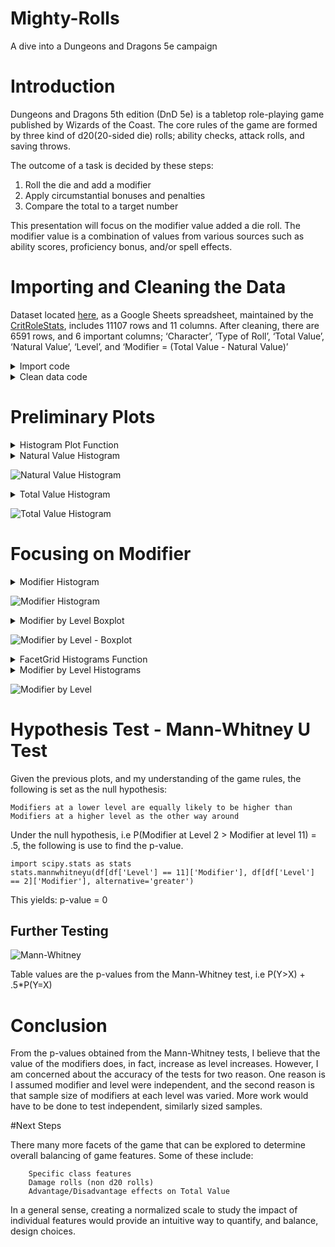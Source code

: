 # Mighty-Rolls
A dive into a Dungeons and Dragons 5e campaign


# Introduction

Dungeons and Dragons 5th edition (DnD 5e) is a tabletop role-playing game published by Wizards of the Coast.
The core rules of the game are formed by three kind of d20(20-sided die) rolls; ability checks, attack rolls,
and saving throws.

The outcome of a task is decided by these steps:
1. Roll the die and add a modifier
2. Apply circumstantial bonuses and penalties
3. Compare the total to a target number

This presentation will focus on the modifier value added a die roll. The modifier value is a combination of values 
from various sources such as ability scores, proficiency bonus, and/or spell effects.


# Importing and Cleaning the Data

Dataset located [here](https://docs.google.com/spreadsheets/d/1FFuw5c6Hk1NUlHv2Wvr5b9AElLA51KtRl9ZruPU8r9k/edit#gid=0), as a Google Sheets spreadsheet, maintained by the [CritRoleStats](https://www.critrolestats.com/), includes 11107 rows and 11 columns.
After cleaning, there are 6591 rows, and 6 important columns;
‘Character’, ‘Type of Roll’, ‘Total Value’, ‘Natural Value’, ‘Level’, and ‘Modifier = (Total Value - Natural Value)’

<details>
  <summary>Import code</summary>
  
  ```
  def html_to_df(dirpath):
    frames = []
    for filename in os.listdir(dirpath):
        if filename.endswith('.html'):
            fullpath = os.path.join(dirpath, filename)
            frames.append(pd.read_html(fullpath, header=1, index_col=0)[0])
    return pd.concat(frames).reset_index(drop=True)
  ```
 </details>
 
 <details>
    <summary>Clean data code</summary>
    
    ```
    def remove_rows(df, col, lst):
        df = df[~df[col].isin(lst)]
        return df[df[col].notnull()]
    
    def use_this_df():
        # create df of level in each episode
        ep_formatted = pd.read_csv('./data/level_by_ep.csv', names=['episode_int','Episode','Level'])
        df_ep_level = ep_formatted.filter(['episode_int', 'Level']).set_index('episode_int')
    
        # fix episode names
        df = html_to_df(dirpath).dropna(subset=['Episode'])
        df['episode_int'] = df['Episode'].apply(lambda x: x[-2:]).astype('int64')
    
        # join df_ep_level
        df = df.join(df_ep_level, on='episode_int')
    
        # remove not d20 rolls
        d20_filter_out_list = ['Other', 'Damage', 'Fragment', 'Percentage', 'Unknown', 'Hit Dice']
        df = remove_rows(df, 'Type of Roll', d20_filter_out_list)
    
        # clean Total Value
        remove_list = ['Nat'+str(i) for i in range(21)]
        remove_list.append('Unknown')
        df = remove_rows(df, 'Total Value', remove_list)
    
        # clean Natural Value
        remove_list = ['Unknown', 'Nat1', '-2', '24', '21', '0']
        df = remove_rows(df, 'Natural Value', remove_list)
    
        # filter down df
        df_filtered = df.filter(['Character', 'Type of Roll', 'Total Value', 'Natural Value', 'Level'])
    
        # cast value columns as int
        df_filtered['Total Value'] = df_filtered['Total Value'].astype('int32')
        df_filtered['Natural Value'] = df_filtered['Natural Value'].astype('int32')
    
        # create modifier column = total value - natural value
        df_filtered['Modifier'] = df_filtered['Total Value'] - df_filtered['Natural Value']
    
        # merge characters
        replace_dict = {
            'Cali': 'Other',
            'Clarabelle': 'Other',
            'Jannik': 'Other',
            'Keg': 'Other',
            'Nila': 'Other',
            'Nott': 'Nott/Veth',
            'Molly': 'Cad./Molly',
            'Reani': 'Other',
            'Shakäste': 'Other',
            'Spurt': 'Other',
            'Summoned Creature': 'Other',
            'Twiggy': 'Other',
            'Veth': 'Nott/Veth',
            'Willi': 'Other',
            'Yarnball': 'Other',
            'Caduceus': 'Cad./Molly',
            'Beetles': 'Other',
            'Nugget': 'Other',
            'Duchess': 'Other',
            'Frumpkin': 'Other'
        }
        df_filtered = df_filtered.replace(replace_dict)
        return df_filtered
    ```
  </details>

# Preliminary Plots
<details>
    <summary>Histogram Plot Function</summary>
    
    ```
    import seaborn as sns
    import numpy as np
    
    def dist_plot(df, col):
        data = df[col]
        sns.distplot(data, bins=np.arange(data.min(), data.max()+1)).set_title(f'{col} Histogram')'{col} Histogram')

    ```
</details>

<details>
<summary>Natural Value Histogram</summary>

    ```
    import matplotlib.pyplot as plt
    df = use_this_df()
    dist_plot(df, 'Natural Value')
    plt.show()
    ```

</details>

![Natural Value Histogram](img/sns_nat_val_distplot.png)

<details>
<summary>Total Value Histogram</summary>

    ```
    import matplotlib.pyplot as plt
    df = use_this_df()
    dist_plot(df, 'Total Value')
    plt.show()
    ```

</details>

![Total Value Histogram](img/sns_tot_val_distplot.png)



# Focusing on Modifier

<details>
<summary>Modifier Histogram</summary>

    ```
    import matplotlib.pyplot as plt
    df = use_this_df()
    dist_plot(df, 'Modifier')
    plt.show()
    ```

</details>

![Modifier Histogram](img/modifier_distplot.png)

<details>
<summary>Modifier by Level Boxplot</summary>

    ```
    from src.use_this import use_this_df
    import seaborn as sns
    import matplotlib.pyplot as plt
    
    df = use_this_df()
    
    sns.set_style('ticks')
    sns.color_palette('dark')
    ax = sns.boxplot(df['Level'], df['Modifier'])
    
    means = df.groupby('Level')['Modifier'].mean().values
    nobs = df.groupby('Level')['Modifier'].agg(['count'])
    nobs = ["n: " + str(i) for s in nobs.values for i in s]
    
    pos = range(len(nobs))
    for tick,label in zip(pos, ax.get_xticklabels()):
        ax.text(pos[tick], means[tick] + 1, s=nobs[tick], horizontalalignment='center', size='x-small', color='w',
                weight='semibold')
    
    ax.set_title('Modifier by Level - Boxplot')
    plt.show()
    ```

</details>

![Modifier by Level - Boxplot](img/level_mod_boxplots.png)

<details>
<summary>FacetGrid Histograms Function</summary>

    ```
    def plot_distplots(df, col, col_wrap, plot_col):
        g = sns.FacetGrid(df, col=col, col_wrap=col_wrap)
        g.map(sns.distplot, plot_col)
        plt.subplots_adjust(top=0.9)
        g.fig.suptitle(f'{plot_col} by {col}')
    ```

</details>

<details>
<summary>Modifier by Level Histograms</summary>

    ```
    from src.use_this import use_this_df
    from src.facetgrid_distplots import plot_distplots
    import seaborn as sns
    import matplotlib.pyplot as plt
    
    df = use_this_df()
    sns.set_style('ticks')
    plot_distplots(df, 'Level', 5, 'Modifier')
    plt.show()
    ```

</details>

![Modifier by Level](img/level_mod_distplots.png)

# Hypothesis Test - Mann-Whitney U Test

Given the previous plots, and my understanding of the game rules, the following is set as the null hypothesis:
```
Modifiers at a lower level are equally likely to be higher than Modifiers at a higher level as the other way around
```
Under the null hypothesis, i.e P(Modifier at Level 2 > Modifier at level 11) = .5, 
the following is use to find the p-value.

```
import scipy.stats as stats
stats.mannwhitneyu(df[df['Level'] == 11]['Modifier'], df[df['Level'] == 2]['Modifier'], alternative='greater')
```                 

This yields: p-value = 0

## Further Testing

![Mann-Whitney](img/Mann_Whitney_U_test_table.png)

Table values are the p-values from the Mann-Whitney test, i.e P(Y>X) + .5*P(Y=X)

# Conclusion

From the p-values obtained from the Mann-Whitney tests, I believe that the value of the modifiers does, in fact, increase as level increases. 
However, I am concerned about the accuracy of the tests for two reason. One reason is I assumed modifier and level 
were independent, and the second reason is that sample size of modifiers at each level was varied. More work 
would have to be done to test independent, similarly sized samples.

#Next Steps

There many more facets of the game that can be explored to determine overall balancing of game features. Some of these include:
      
        Specific class features
        Damage rolls (non d20 rolls)
        Advantage/Disadvantage effects on Total Value
In a general sense, creating a normalized scale to study the impact of individual features would provide an intuitive way to quantify, and balance, design choices.
